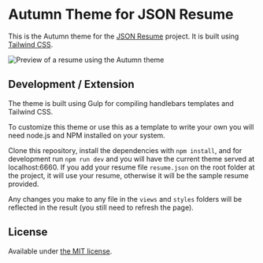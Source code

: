 # Autumn Theme for JSON Resume

This is the Autumn theme for the [JSON Resume](https://jsonresume.org/) project. It is built using [Tailwind CSS](https://tailwindcss.com/).

![Preview of a resume using the Autumn theme](https://user-images.githubusercontent.com/8523099/149596708-7cd2c487-939e-4f83-b7fd-0b8e6abfddf1.png)

## Development / Extension

The theme is built using Gulp for compiling handlebars templates and Tailwind CSS.

To customize this theme or use this as a template to write your own you will need node.js and NPM installed on your system.

Clone this repository, install the dependencies with `npm install`, and for development run `npm run dev` and you will have the current theme served at localhost:6660. If you add your resume file `resume.json` on the root folder at the project, it will use your resume, otherwise it will be the sample resume provided.

Any changes you make to any file in the `views` and `styles` folders will be reflected in the result (you still need to refresh the page).

## License

Available under [the MIT license](http://mths.be/mit).
